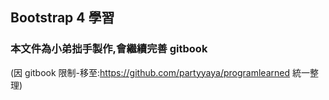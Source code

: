 ## Bootstrap 4 學習
### 本文件為小弟拙手製作,會繼續完善 gitbook
(因 gitbook 限制-移至:https://github.com/partyyaya/programlearned 統一整理)
